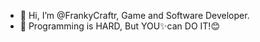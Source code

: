 - 👋 Hi, I’m @FrankyCraftr, Game and Software Developer.
- 👀 Programming is HARD, But YOU✨can DO IT!😊

<!---
FrankyCraftr/FrankyCraftr is a ✨ special ✨ repository because its `README.md` (this file) appears on your GitHub profile.
You can click the Preview link to take a look at your changes.
--->
